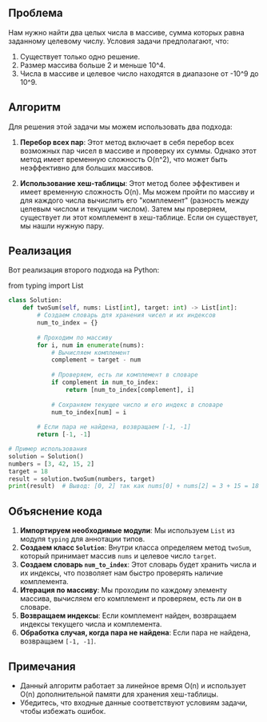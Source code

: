 
## Проблема

Нам нужно найти два целых числа в массиве, сумма которых равна заданному целевому числу. Условия задачи предполагают, что:

1. Существует только одно решение.
2. Размер массива больше 2 и меньше 10^4.
3. Числа в массиве и целевое число находятся в диапазоне от -10^9 до 10^9.

## Алгоритм

Для решения этой задачи мы можем использовать два подхода:

1. **Перебор всех пар**: Этот метод включает в себя перебор всех возможных пар чисел в массиве и проверку их суммы. Однако этот метод имеет временную сложность O(n^2), что может быть неэффективно для больших массивов.
    
2. **Использование хеш-таблицы**: Этот метод более эффективен и имеет временную сложность O(n). Мы можем пройти по массиву и для каждого числа вычислить его "комплемент" (разность между целевым числом и текущим числом). Затем мы проверяем, существует ли этот комплемент в хеш-таблице. Если он существует, мы нашли нужную пару.
    

## Реализация

Вот реализация второго подхода на Python:

from typing import List


```python 
class Solution:
    def twoSum(self, nums: List[int], target: int) -> List[int]:
        # Создаем словарь для хранения чисел и их индексов
        num_to_index = {}
        
        # Проходим по массиву
        for i, num in enumerate(nums):
            # Вычисляем комплемент
            complement = target - num
            
            # Проверяем, есть ли комплемент в словаре
            if complement in num_to_index:
                return [num_to_index[complement], i]
            
            # Сохраняем текущее число и его индекс в словаре
            num_to_index[num] = i
        
        # Если пара не найдена, возвращаем [-1, -1]
        return [-1, -1]

# Пример использования
solution = Solution()
numbers = [3, 42, 15, 2]
target = 18
result = solution.twoSum(numbers, target)
print(result)  # Вывод: [0, 2] так как nums[0] + nums[2] = 3 + 15 = 18
```

## Объяснение кода

1. **Импортируем необходимые модули**: Мы используем `List` из модуля `typing` для аннотации типов.
2. **Создаем класс `Solution`**: Внутри класса определяем метод `twoSum`, который принимает массив `nums` и целевое число `target`.
3. **Создаем словарь `num_to_index`**: Этот словарь будет хранить числа и их индексы, что позволяет нам быстро проверять наличие комплемента.
4. **Итерация по массиву**: Мы проходим по каждому элементу массива, вычисляем его комплемент и проверяем, есть ли он в словаре.
5. **Возвращаем индексы**: Если комплемент найден, возвращаем индексы текущего числа и комплемента.
6. **Обработка случая, когда пара не найдена**: Если пара не найдена, возвращаем `[-1, -1]`.

## Примечания

- Данный алгоритм работает за линейное время O(n) и использует O(n) дополнительной памяти для хранения хеш-таблицы.
- Убедитесь, что входные данные соответствуют условиям задачи, чтобы избежать ошибок.